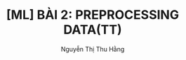 ---
layout: post
title: "[ML] BÀI 2: PREPROCESSING DATA(TT) "
categories: machine_learning
author:
- Nguyễn Thị Thu Hằng
---
